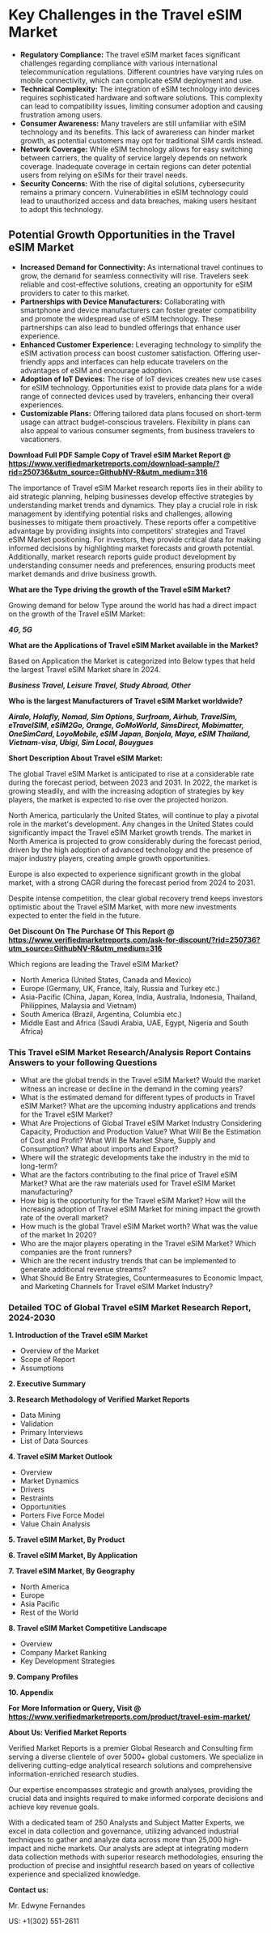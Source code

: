 <p class="">    <h1>Key Challenges in the Travel eSIM Market</h1>    <ul>        <li>            <strong>Regulatory Compliance:</strong>            The travel eSIM market faces significant challenges regarding compliance with various international telecommunication regulations. Different countries have varying rules on mobile connectivity, which can complicate eSIM deployment and use.        </li>        <li>            <strong>Technical Complexity:</strong>            The integration of eSIM technology into devices requires sophisticated hardware and software solutions. This complexity can lead to compatibility issues, limiting consumer adoption and causing frustration among users.        </li>        <li>            <strong>Consumer Awareness:</strong>            Many travelers are still unfamiliar with eSIM technology and its benefits. This lack of awareness can hinder market growth, as potential customers may opt for traditional SIM cards instead.        </li>        <li>            <strong>Network Coverage:</strong>            While eSIM technology allows for easy switching between carriers, the quality of service largely depends on network coverage. Inadequate coverage in certain regions can deter potential users from relying on eSIMs for their travel needs.        </li>        <li>            <strong>Security Concerns:</strong>            With the rise of digital solutions, cybersecurity remains a primary concern. Vulnerabilities in eSIM technology could lead to unauthorized access and data breaches, making users hesitant to adopt this technology.        </li>    </ul>    <h2>Potential Growth Opportunities in the Travel eSIM Market</h1>    <ul>        <li>            <strong>Increased Demand for Connectivity:</strong>            As international travel continues to grow, the demand for seamless connectivity will rise. Travelers seek reliable and cost-effective solutions, creating an opportunity for eSIM providers to cater to this market.        </li>        <li>            <strong>Partnerships with Device Manufacturers:</strong>            Collaborating with smartphone and device manufacturers can foster greater compatibility and promote the widespread use of eSIM technology. These partnerships can also lead to bundled offerings that enhance user experience.        </li>        <li>            <strong>Enhanced Customer Experience:</strong>            Leveraging technology to simplify the eSIM activation process can boost customer satisfaction. Offering user-friendly apps and interfaces can help educate travelers on the advantages of eSIM and encourage adoption.        </li>        <li>            <strong>Adoption of IoT Devices:</strong>            The rise of IoT devices creates new use cases for eSIM technology. Opportunities exist to provide data plans for a wide range of connected devices used by travelers, enhancing their overall experiences.        </li>        <li>            <strong>Customizable Plans:</strong>            Offering tailored data plans focused on short-term usage can attract budget-conscious travelers. Flexibility in plans can also appeal to various consumer segments, from business travelers to vacationers.        </li>    </ul></p><p class=""><strong>Download Full PDF Sample Copy of Travel eSIM Market Report @ <a href="https://www.verifiedmarketreports.com/download-sample/?rid=250736&utm_source=GithubNV-R&utm_medium=316" target="_blank">https://www.verifiedmarketreports.com/download-sample/?rid=250736&utm_source=GithubNV-R&utm_medium=316</a></strong></p><p>The importance of&nbsp;Travel eSIM Market research reports lies in their ability to aid strategic planning, helping businesses develop effective strategies by understanding market trends and dynamics. They play a crucial role in risk management by identifying potential risks and challenges, allowing businesses to mitigate them proactively. These reports offer a competitive advantage by providing insights into competitors' strategies and Travel eSIM Market positioning. For investors, they provide critical data for making informed decisions by highlighting market forecasts and growth potential. Additionally, market research reports guide product development by understanding consumer needs and preferences, ensuring products meet market demands and drive business growth.</p><p><strong>What are the&nbsp;Type driving the growth of the Travel eSIM Market?</strong></p><p id="" class="">Growing demand for below Type around the world has had a direct impact on the growth of the Travel eSIM Market:</p><p class=""><em><strong>4G, 5G</strong></em></p><p class=""><strong>What are the&nbsp;Applications&nbsp;of Travel eSIM Market available in the Market?</strong></p><p id="" class="">Based on Application the Market is categorized into Below types that held the largest Travel eSIM Market share In 2024.</p><p class=""><em><strong>Business Travel, Leisure Travel, Study Abroad, Other</strong></em></p><p class=""><strong>Who is the largest Manufacturers of Travel eSIM Market worldwide?</strong></p><p><em><strong>Airalo, Holafly, Nomad, Sim Options, Surfroam, Airhub, TravelSim, eTravelSIM, eSIM2Go, Orange, GoMoWorld, SimsDirect, Mobimatter, OneSimCard, LoyoMobile, eSIM Japan, Bonjola, Maya, eSIM Thailand, Vietnam-visa, Ubigi, Sim Local, Bouygues</strong></em></p><p id="" class=""><strong>Short Description About Travel eSIM Market:</strong></p><p>The global Travel eSIM Market is anticipated to rise at a considerable rate during the forecast period, between 2023 and 2031. In 2022, the market is growing steadily, and with the increasing adoption of strategies by key players, the market is expected to rise over the projected horizon.</p><p>North America, particularly the United States, will continue to play a pivotal role in the market's development. Any changes in the United States could significantly impact the Travel eSIM Market growth trends. The market in North America is projected to grow considerably during the forecast period, driven by the high adoption of advanced technology and the presence of major industry players, creating ample growth opportunities.</p><p>Europe is also expected to experience significant growth in the global market, with a strong CAGR during the forecast period from 2024 to 2031.</p><p>Despite intense competition, the clear global recovery trend keeps investors optimistic about the Travel eSIM Market, with more new investments expected to enter the field in the future.</p><p id="" class=""><strong>Get Discount On The Purchase Of This Report @ <a href="https://www.verifiedmarketreports.com/ask-for-discount/?rid=250736?utm_source=GithubNV-R&utm_medium=316" target="_blank">https://www.verifiedmarketreports.com/ask-for-discount/?rid=250736?utm_source=GithubNV-R&utm_medium=316</a></strong></p><p class="">Which regions are leading the Travel eSIM Market?</p><ul><li>North America (United States, Canada and Mexico)</li><li>Europe (Germany, UK, France, Italy, Russia and Turkey etc.)</li><li>Asia-Pacific (China, Japan, Korea, India, Australia, Indonesia, Thailand, Philippines, Malaysia and Vietnam)</li><li>South America (Brazil, Argentina, Columbia etc.)</li><li>Middle East and Africa (Saudi Arabia, UAE, Egypt, Nigeria and South Africa)</li></ul><h3 id="" class="">This Travel eSIM Market Research/Analysis Report Contains Answers to your following Questions</h3><ul><li>What are the global trends in the Travel eSIM Market? Would the market witness an increase or decline in the demand in the coming years?</li><li>What is the estimated demand for different types of products in Travel eSIM Market? What are the upcoming industry applications and trends for the Travel eSIM Market?</li><li>What Are Projections of Global Travel eSIM Market Industry Considering Capacity, Production and Production Value? What Will Be the Estimation of Cost and Profit? What Will Be Market Share, Supply and Consumption? What about imports and Export?</li><li>Where will the strategic developments take the industry in the mid to long-term?</li><li>What are the factors contributing to the final price of Travel eSIM Market? What are the raw materials used for Travel eSIM Market manufacturing?</li><li>How big is the opportunity for the Travel eSIM Market? How will the increasing adoption of Travel eSIM Market for mining impact the growth rate of the overall market?</li><li>How much is the global Travel eSIM Market worth? What was the value of the market In 2020?</li><li>Who are the major players operating in the Travel eSIM Market? Which companies are the front runners?</li><li>Which are the recent industry trends that can be implemented to generate additional revenue streams?</li><li>What Should Be Entry Strategies, Countermeasures to Economic Impact, and Marketing Channels for Travel eSIM Market Industry?</li></ul><h3 id="" class="">Detailed TOC of Global Travel eSIM Market Research Report, 2024-2030</h3><p id="" class=""><strong>1. Introduction of the Travel eSIM Market</strong></p><ul><li>Overview of the Market</li><li>Scope of Report</li><li>Assumptions</li></ul><p id="" class=""><strong>2. Executive Summary</strong></p><p id="" class=""><strong>3. Research Methodology of Verified Market Reports</strong></p><ul><li>Data Mining</li><li>Validation</li><li>Primary Interviews</li><li>List of Data Sources</li></ul><p id="" class=""><strong>4. Travel eSIM Market Outlook</strong></p><ul><li>Overview</li><li>Market Dynamics</li><li>Drivers</li><li>Restraints</li><li>Opportunities</li><li>Porters Five Force Model</li><li>Value Chain Analysis</li></ul><p id="" class=""><strong>5. Travel eSIM Market, By Product</strong></p><p id="" class=""><strong>6. Travel eSIM Market, By Application</strong></p><p id="" class=""><strong>7. Travel eSIM Market, By Geography</strong></p><ul><li>North America</li><li>Europe</li><li>Asia Pacific</li><li>Rest of the World</li></ul><p id="" class=""><strong>8. Travel eSIM Market Competitive Landscape</strong></p><ul><li>Overview</li><li>Company Market Ranking</li><li>Key Development Strategies</li></ul><p id="" class=""><strong>9. Company Profiles</strong></p><p id="" class=""><strong>10. Appendix</strong></p><p id="" class=""><strong>For More Information or Query, Visit @ <a href="https://www.verifiedmarketreports.com/product/travel-esim-market/" target="_blank">https://www.verifiedmarketreports.com/product/travel-esim-market/</a></strong></p><p id="" class=""><strong>About Us: Verified Market Reports</strong></p><p id="" class="">Verified Market Reports is a premier Global Research and Consulting firm serving a diverse clientele of over 5000+ global customers. We specialize in delivering cutting-edge analytical research solutions and comprehensive information-enriched research studies.</p><p id="" class="">Our expertise encompasses strategic and growth analyses, providing the crucial data and insights required to make informed corporate decisions and achieve key revenue goals.</p><p id="" class="">With a dedicated team of 250 Analysts and Subject Matter Experts, we excel in data collection and governance, utilizing advanced industrial techniques to gather and analyze data across more than 25,000 high-impact and niche markets. Our analysts are adept at integrating modern data collection methods with superior research methodologies, ensuring the production of precise and insightful research based on years of collective experience and specialized knowledge.</p><p id="" class=""><strong>Contact us:</strong></p><p id="" class="">Mr. Edwyne Fernandes</p><p id="" class="">US: +1(302) 551-2611</p>